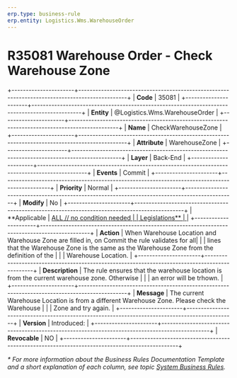 ```yaml
---
erp.type: business-rule
erp.entity: Logistics.Wms.WarehouseOrder
---
```


# R35081 Warehouse Order - Check Warehouse Zone
+----------------------+-----------------------------------------------------------------------------------------------+
| **Code**             | 35081                                                                                         |
+----------------------+-----------------------------------------------------------------------------------------------+
| **Entity**           | @Logistics.Wms.WarehouseOrder                                                                 |
+----------------------+-----------------------------------------------------------------------------------------------+
| **Name**             | CheckWarehouseZonе                                                                              |
+----------------------+-----------------------------------------------------------------------------------------------+
| **Attribute**        | WarehouseZone                                                                                 |
+----------------------+-----------------------------------------------------------------------------------------------+
| **Layer**            | Back-End                                                                                      |
+----------------------+-----------------------------------------------------------------------------------------------+
| **Events**           | Commit                                                                                        |
+----------------------+-----------------------------------------------------------------------------------------------+
| **Priority**         | Normal                                                                                        |
+----------------------+-----------------------------------------------------------------------------------------------+
| **Modify**           | No                                                                                            |
+----------------------+-----------------------------------------------------------------------------------------------+
| **Applicable         | [ALL // no condition needed                                                                   |
| Legislations**       | ](xref:applicable-legislations)                                                               |
+----------------------+-----------------------------------------------------------------------------------------------+
| **Action**           | When Warehouse Location and Warehouse Zone are filled in, on Commit the rule validates for all|
|                      | lines that the Warehouse Zone is the same as the Warehouse Zone from the definition of the    |
|                      | Warehouse Location.                                                                           |
+----------------------+-----------------------------------------------------------------------------------------------+
| **Description**      | The rule ensures that the warehouse location is from the current warehouse zone. Otherwise    |
|                      | an error will be trhown.                                                                      |
+----------------------+-----------------------------------------------------------------------------------------------+
| **Message**          | The current Warehouse Location is from a different Warehouse Zone. Please check the Warehouse |
|                      | Zone and try again.                                                                           |
+----------------------+-----------------------------------------------------------------------------------------------+
| **Version**          | Introduced:                                                                                   |
+----------------------+-----------------------------------------------------------------------------------------------+
| **Revocable**        | NO                                                                                            |
+----------------------+-----------------------------------------------------------------------------------------------+

*\* For more information about the Business Rules Documentation Template and a short explanation of each column, see
topic [System Business Rules](../templates/template-description-system-business-rules.md).*
